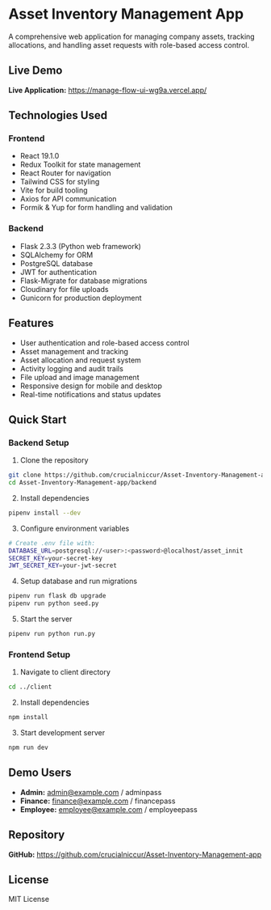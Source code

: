 # Asset Inventory Management App

A comprehensive web application for managing company assets, tracking allocations, and handling asset requests with role-based access control.

## Live Demo

**Live Application:** https://manage-flow-ui-wg9a.vercel.app/

## Technologies Used

### Frontend
- React 19.1.0
- Redux Toolkit for state management
- React Router for navigation
- Tailwind CSS for styling
- Vite for build tooling
- Axios for API communication
- Formik & Yup for form handling and validation

### Backend
- Flask 2.3.3 (Python web framework)
- SQLAlchemy for ORM
- PostgreSQL database
- JWT for authentication
- Flask-Migrate for database migrations
- Cloudinary for file uploads
- Gunicorn for production deployment

## Features

- User authentication and role-based access control
- Asset management and tracking
- Asset allocation and request system
- Activity logging and audit trails
- File upload and image management
- Responsive design for mobile and desktop
- Real-time notifications and status updates

## Quick Start

### Backend Setup

1. Clone the repository
```bash
git clone https://github.com/crucialniccur/Asset-Inventory-Management-app.git
cd Asset-Inventory-Management-app/backend
```

2. Install dependencies
```bash
pipenv install --dev
```

3. Configure environment variables
```bash
# Create .env file with:
DATABASE_URL=postgresql://<user>:<password>@localhost/asset_innit
SECRET_KEY=your-secret-key
JWT_SECRET_KEY=your-jwt-secret
```

4. Setup database and run migrations
```bash
pipenv run flask db upgrade
pipenv run python seed.py
```

5. Start the server
```bash
pipenv run python run.py
```

### Frontend Setup

1. Navigate to client directory
```bash
cd ../client
```

2. Install dependencies
```bash
npm install
```

3. Start development server
```bash
npm run dev
```

## Demo Users

- **Admin:** admin@example.com / adminpass
- **Finance:** finance@example.com / financepass
- **Employee:** employee@example.com / employeepass

## Repository

**GitHub:** https://github.com/crucialniccur/Asset-Inventory-Management-app

## License

MIT License
